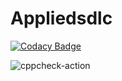 # Appliedsdlc

[![Codacy Badge](https://api.codacy.com/project/badge/Grade/f55e368f2ede4e97a6fdc7ca3f247696)](https://app.codacy.com/gh/Harini09J/Appliedsdlc?utm_source=github.com&utm_medium=referral&utm_content=Harini09J/Appliedsdlc&utm_campaign=Badge_Grade)

![cppcheck-action](https://github.com/Harini09J/Appliedsdlc/workflows/cppcheck-action/badge.svg?branch=main)
